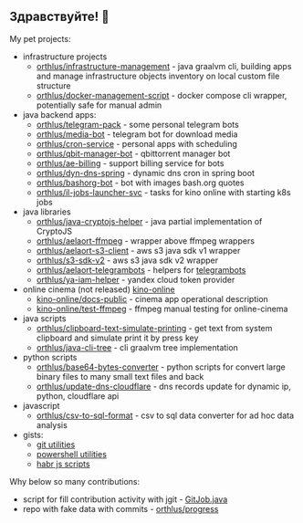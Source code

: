 ## Здравствуйте! 👋

My pet projects:
- infrastructure projects
  - [orthlus/infrastructure-management](https://github.com/orthlus/infrastructure-management) - java graalvm cli, building apps and manage infrastructure objects inventory on local custom file structure
  - [orthlus/docker-management-script](https://github.com/orthlus/docker-management-script) - docker compose cli wrapper, potentially safe for manual admin
- java backend apps:
  - [orthlus/telegram-pack](https://github.com/orthlus/telegram-pack) - some personal telegram bots
  - [orthlus/media-bot](https://github.com/orthlus/media-bot) - telegram bot for download media
  - [orthlus/cron-service](https://github.com/orthlus/cron-service) - personal apps with scheduling
  - [orthlus/qbit-manager-bot](https://github.com/orthlus/qbit-manager-bot) - qbittorrent manager bot
  - [orthlus/ae-billing](https://github.com/orthlus/ae-billing) - support billing service for bots
  - [orthlus/dyn-dns-spring](https://github.com/orthlus/dyn-dns-spring) - dynamic dns cron in spring boot
  - [orthlus/bashorg-bot](https://github.com/orthlus/bashorg-bot) - bot with images bash.org quotes
  - [orthlus/il-jobs-launcher-svc](https://github.com/orthlus/il-jobs-launcher-svc) - tasks for kino online with starting k8s jobs
- java libraries
  - [orthlus/java-cryptojs-helper](https://github.com/orthlus/java-cryptojs-helper) - java partial implementation of CryptoJS
  - [orthlus/aelaort-ffmpeg](https://github.com/orthlus/aelaort-ffmpeg) - wrapper above ffmpeg wrappers
  - [orthlus/aelaort-s3-client](https://github.com/orthlus/aelaort-s3-client) - aws s3 java sdk v1 wrapper
  - [orthlus/s3-sdk-v2](https://github.com/orthlus/s3-sdk-v2) - aws s3 java sdk v2 wrapper
  - [orthlus/aelaort-telegrambots](https://github.com/orthlus/aelaort-telegrambots) - helpers for [telegrambots](https://github.com/rubenlagus/TelegramBots)
  - [orthlus/ya-iam-helper](https://github.com/orthlus/ya-iam-helper) - yandex cloud token provider
- online cinema (not released) [kino-online](https://github.com/kino-online)
  - [kino-online/docs-public](https://github.com/kino-online/docs-public) - cinema app operational description
  - [kino-online/test-ffmpeg](https://github.com/kino-online/test-ffmpeg) - ffmpeg manual testing for online-cinema
- java scripts
  - [orthlus/clipboard-text-simulate-printing](https://github.com/orthlus/clipboard-text-simulate-printing) - get text from system clipboard and simulate print it by press key
  - [orthlus/java-cli-tree](https://github.com/orthlus/java-cli-tree) - cli graalvm tree implementation
- python scripts
  - [orthlus/base64-bytes-converter](https://github.com/orthlus/base64-bytes-converter) - python scripts for convert large binary files to many small text files and back
  - [orthlus/update-dns-cloudflare](https://github.com/orthlus/update-dns-cloudflare) - dns records update for dynamic ip, python, cloudflare api
- javascript
  - [orthlus/csv-to-sql-format](https://github.com/orthlus/csv-to-sql-format) - csv to sql data converter for ad hoc data analysis
- gists:
  - [git utilities](https://gist.github.com/orthlus/7e8212be5c16484dab9d0aea5e210a02)
  - [powershell utilities](https://gist.github.com/orthlus/728e8de8d75b4abcd12506fb69bc0448)
  - [habr js scripts](https://gist.github.com/orthlus/3b1ffe27656abfa09629aa672b112c5f)


Why below so many contributions:
- script for fill contribution activity with jgit - [GitJob.java](https://github.com/orthlus/cron-service/blob/master/src/main/java/main/rest/GitJob.java)
- repo with fake data with commits - [orthlus/progress](https://github.com/orthlus/progress)
